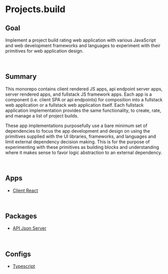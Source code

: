 # **Projects.build**

## **Goal**
Implement a project build rating web application with various JavaScript and web development frameworks and languages to experiment with their primitives for web application design. 


&nbsp;
## **Summary**
This monorepo contains client rendered JS apps, api endpoint server apps, server rendered apps, and fullstack JS framework apps. Each app is a component (i.e. client SPA or api endpoints) for composition into a fullstack web application or a fullstack web application itself. Each fullstack application implementation provides the same functionality, to create, rate, and manage a list of project builds. 

These app implementations purposefully use a bare minimum set of dependencies to focus the app development and design on using the primitives supplied with the UI libraries, frameworks, and languages and limit external dependency decision making. This is for the purpose of experimenting with these primitives as building blocks and understanding where it makes sense to favor logic abstraction to an external dependency. 


&nbsp;
## **Apps**
- [Client React](./apps/client-react)
<!-- - [Client Solid](./apps/client-solid) -->
<!-- - [Client Svelte](./apps/client-svelte) -->
<!-- - [Client Qwik](./apps/client-qwik) -->

<!-- - [API Node + Fastify](./apps/api-node-fastify) -->

<!-- - [Server Go + HTMX](./apps/server-go-htmx) -->

<!-- - [Fullstack Astro](./apps/fullstack-astro) -->
<!-- - [Fullstack Next](./apps/fullstack-next) -->
<!-- - [Fullstack Remix](./apps/fullstack-remix) -->
<!-- - [Fullstack SolidStart](./apps/fullstack-solidstart) -->
<!-- - [Fullstack SvelteKit](./apps/fullstack-sveltekit) -->
<!-- - [Fullstack Leptos](./apps/fullstack-leptos) -->

&nbsp;
## **Packages**
- [API Json Server](./packages/api-json-server)
<!-- - [DB Schema](./packages/db-schema) -->
<!-- - [TS Types](./packages/types) -->

&nbsp;
## **Configs**
<!-- - [Biome](./configs/biome) -->  <!-- biome.json must be in root folder, does not work as workspace config: https://github.com/biomejs/biome-vscode/issues/25 --> 
<!-- - [ESlint](./configs/eslint) -->
- [Typescript](./configs/typescript)
